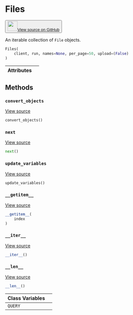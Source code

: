 # Files

<p><button style={{display: 'flex', alignItems: 'center', backgroundColor: 'white', border: '1px solid #ddd', padding: '10px', borderRadius: '6px', cursor: 'pointer', boxShadow: '0 2px 3px rgba(0,0,0,0.1)', transition: 'all 0.3s'}}><a href='https://www.github.com/wandb/wandb/tree/v0.18.6/wandb/apis/public/files.py#L44-L106' style={{fontSize: '1.2em', display: 'flex', alignItems: 'center'}}><img src='https://github.githubassets.com/images/modules/logos_page/GitHub-Mark.png' height='32px' width='32px' style={{marginRight: '10px'}}/>View source on GitHub</a></button></p>


An iterable collection of `File` objects.

```python
Files(
    client, run, names=None, per_page=50, upload=(False)
)
```

| Attributes |  |
| :--- | :--- |

## Methods

### `convert_objects`

[View source](https://www.github.com/wandb/wandb/tree/v0.18.6/wandb/apis/public/files.py#L99-L103)

```python
convert_objects()
```

### `next`

[View source](https://www.github.com/wandb/wandb/tree/v0.18.6/wandb/apis/paginator.py#L72-L79)

```python
next()
```

### `update_variables`

[View source](https://www.github.com/wandb/wandb/tree/v0.18.6/wandb/apis/public/files.py#L96-L97)

```python
update_variables()
```

### `__getitem__`

[View source](https://www.github.com/wandb/wandb/tree/v0.18.6/wandb/apis/paginator.py#L65-L70)

```python
__getitem__(
    index
)
```

### `__iter__`

[View source](https://www.github.com/wandb/wandb/tree/v0.18.6/wandb/apis/paginator.py#L26-L28)

```python
__iter__()
```

### `__len__`

[View source](https://www.github.com/wandb/wandb/tree/v0.18.6/wandb/apis/paginator.py#L30-L35)

```python
__len__()
```

| Class Variables |  |
| :--- | :--- |
|  `QUERY`<a id="QUERY"></a> |   |
